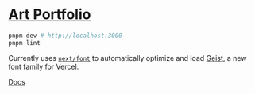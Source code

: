 # [Art Portfolio](https://github.com/great-art-portfolio/website)

```bash
pnpm dev # http://localhost:3000
pnpm lint
```

Currently uses [`next/font`](https://nextjs.org/docs/app/building-your-application/optimizing/fonts) to automatically optimize and load [Geist](https://vercel.com/font), a new font family for Vercel.

[Docs](https://nextjs.org/docs)
